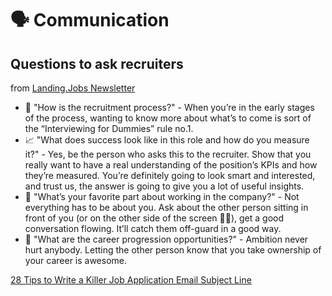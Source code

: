 # 🗣 Communication

## Questions to ask recruiters
from [Landing.Jobs Newsletter](https://landing.jobs/home)

- 🤝 "How is the recruitment process?" - When you’re in the early stages of the process, wanting to know more about what’s to come is sort of the “Interviewing for Dummies” rule no.1.
- 📈 "What does success look like in this role and how do you measure it?" -  Yes, be the person who asks this to the recruiter. Show that you really want to have a real understanding of the position’s KPIs and how they’re measured. You’re definitely going to look smart and interested, and trust us, the answer is going to give you a lot of useful insights.
- 🧡 "What’s your favorite part about working in the company?" - Not everything has to be about you. Ask about the other person sitting in front of you (or on the other side of the screen 👨‍💻), get a good conversation flowing. It’ll catch them off-guard in a good way.
- 🚀 "What are the career progression opportunities?" - Ambition never hurt anybody. Letting the other person know that you take ownership of your career is awesome.

[28 Tips to Write a Killer Job Application Email Subject Line](https://www.careercliff.com/job-application-email-subject/)

